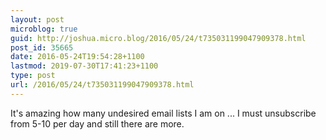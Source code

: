 ```yaml
---
layout: post
microblog: true
guid: http://joshua.micro.blog/2016/05/24/t735031199047909378.html
post_id: 35665
date: 2016-05-24T19:54:28+1100
lastmod: 2019-07-30T17:41:23+1100
type: post
url: /2016/05/24/t735031199047909378.html
---
```

It's amazing how many undesired email lists I am on ... I must unsubscribe from 5-10 per day and still there are more.
